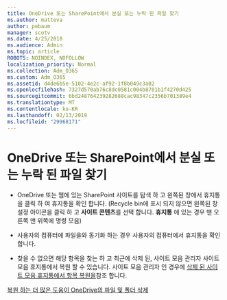 ```yaml
---
title: OneDrive 또는 SharePoint에서 분실 또는 누락 된 파일 찾기
ms.author: matteva
author: pebaum
manager: scotv
ms.date: 4/25/2018
ms.audience: Admin
ms.topic: article
ROBOTS: NOINDEX, NOFOLLOW
localization_priority: Normal
ms.collection: Adm_O365
ms.custom: Adm_O365
ms.assetid: d4de6b5e-5102-4e2c-af92-1f8b049c3a02
ms.openlocfilehash: 7327d570ab76c8dc0581c004b8701b1f4270d425
ms.sourcegitcommit: 6bd248764239282688cac98347c2356b701389e4
ms.translationtype: MT
ms.contentlocale: ko-KR
ms.lasthandoff: 02/13/2019
ms.locfileid: "29968171"
---
```

# <a name="find-lost-or-missing-files-in-onedrive-or-sharepoint"></a>OneDrive 또는 SharePoint에서 분실 또는 누락 된 파일 찾기

- OneDrive 또는 웹에 있는 SharePoint 사이트를 탐색 하 고 왼쪽된 창에서 휴지통을 클릭 하 여 휴지통을 확인 합니다. (Recycle bin에 표시 되지 않으면 왼쪽된 창 설정 아이콘을 클릭 하 고 **사이트 콘텐츠**를 선택 합니다. **휴지통** 에 있는 경우 맨 오른쪽 맨 위쪽에 명령 모음) 
    
- 사용자의 컴퓨터에 파일을와 동기화 하는 경우 사용자의 컴퓨터에서 휴지통을 확인 합니다. 
    
- 찾을 수 없으면 해당 항목을 찾는 하 고 최근에 삭제 된, 사이트 모음 관리자 사이트 모음 휴지통에서 복원 할 수 있습니다. 사이트 모음 관리자 인 경우에 [삭제 된 사이트 모음 휴지통에서 항목 복원을](https://go.microsoft.com/fwlink/?linkid=866439)참조 합니다.
    
[복원 하는 더 많은 도움이 OneDrive의 파일 및 폴더 삭제](https://go.microsoft.com/fwlink/?linkid=872872)
  

